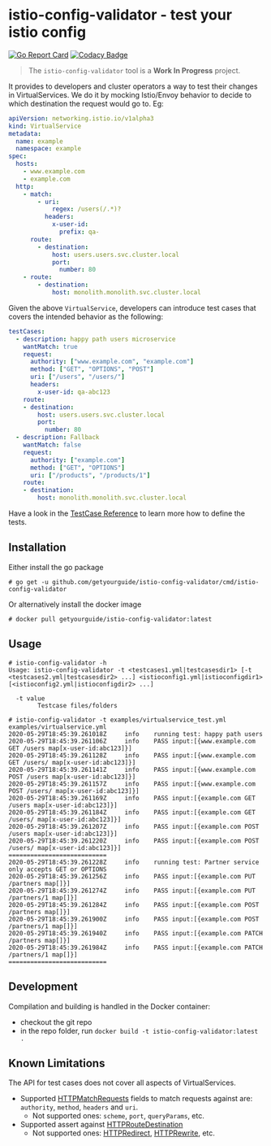 # istio-config-validator - test your istio config
[![Go Report Card](https://goreportcard.com/badge/github.com/getyourguide.com/istio-config-validator)](https://goreportcard.com/report/github.com/getyourguide.com/istio-config-validator)
[![Codacy Badge](https://app.codacy.com/project/badge/Grade/6bee3a704e8648949523cdcfcefacc1f)](https://www.codacy.com?utm_source=github.com&amp;utm_medium=referral&amp;utm_content=getyourguide/istio-config-validator&amp;utm_campaign=Badge_Grade)

> The `istio-config-validator` tool is a **Work In Progress** project. 

It provides to developers and cluster operators a way to test their changes in VirtualServices. We do it by mocking Istio/Envoy behavior to decide to which destination the request would go to. Eg:

```yaml
apiVersion: networking.istio.io/v1alpha3
kind: VirtualService
metadata:
  name: example
  namespace: example
spec:
  hosts:
    - www.example.com
    - example.com
  http:
    - match:
        - uri:
            regex: /users(/.*)?
          headers:
            x-user-id:
              prefix: qa-
      route:
        - destination:
            host: users.users.svc.cluster.local
            port:
              number: 80
    - route:
        - destination:
            host: monolith.monolith.svc.cluster.local
```

Given the above `VirtualService`, developers can introduce test cases that covers the intended behavior as the following:

```yaml
testCases:
  - description: happy path users microservice
    wantMatch: true
    request:
      authority: ["www.example.com", "example.com"]
      method: ["GET", "OPTIONS", "POST"]
      uri: ["/users", "/users/"]
      headers:
        x-user-id: qa-abc123
    route:
    - destination:
        host: users.users.svc.cluster.local
        port:
          number: 80
  - description: Fallback
    wantMatch: false
    request:
      authority: ["example.com"]
      method: ["GET", "OPTIONS"]
      uri: ["/products", "/products/1"]
    route:
    - destination:
        host: monolith.monolith.svc.cluster.local
```

Have a look in the [TestCase Reference](docs/test-cases.md) to learn more how to define the tests.

## Installation
Either install the go package
```
# go get -u github.com/getyourguide/istio-config-validator/cmd/istio-config-validator
```
Or alternatively install the docker image
```
# docker pull getyourguide/istio-config-validator:latest
```

## Usage

```
# istio-config-validator -h
Usage: istio-config-validator -t <testcases1.yml|testcasesdir1> [-t <testcases2.yml|testcasesdir2> ...] <istioconfig1.yml|istioconfigdir1> [<istioconfig2.yml|istioconfigdir2> ...]

  -t value
        Testcase files/folders
```

```
# istio-config-validator -t examples/virtualservice_test.yml examples/virtualservice.yml
2020-05-29T18:45:39.261018Z     info    running test: happy path users
2020-05-29T18:45:39.261106Z     info    PASS input:[{www.example.com GET /users map[x-user-id:abc123]}]
2020-05-29T18:45:39.261128Z     info    PASS input:[{www.example.com GET /users/ map[x-user-id:abc123]}]
2020-05-29T18:45:39.261141Z     info    PASS input:[{www.example.com POST /users map[x-user-id:abc123]}]
2020-05-29T18:45:39.261157Z     info    PASS input:[{www.example.com POST /users/ map[x-user-id:abc123]}]
2020-05-29T18:45:39.261169Z     info    PASS input:[{example.com GET /users map[x-user-id:abc123]}]
2020-05-29T18:45:39.261184Z     info    PASS input:[{example.com GET /users/ map[x-user-id:abc123]}]
2020-05-29T18:45:39.261207Z     info    PASS input:[{example.com POST /users map[x-user-id:abc123]}]
2020-05-29T18:45:39.261220Z     info    PASS input:[{example.com POST /users/ map[x-user-id:abc123]}]
===========================
2020-05-29T18:45:39.261228Z     info    running test: Partner service only accepts GET or OPTIONS
2020-05-29T18:45:39.261256Z     info    PASS input:[{example.com PUT /partners map[]}]
2020-05-29T18:45:39.261274Z     info    PASS input:[{example.com PUT /partners/1 map[]}]
2020-05-29T18:45:39.261284Z     info    PASS input:[{example.com POST /partners map[]}]
2020-05-29T18:45:39.261900Z     info    PASS input:[{example.com POST /partners/1 map[]}]
2020-05-29T18:45:39.261940Z     info    PASS input:[{example.com PATCH /partners map[]}]
2020-05-29T18:45:39.261984Z     info    PASS input:[{example.com PATCH /partners/1 map[]}]
===========================
```

## Development

Compilation and building is handled in the Docker container:
-   checkout the git repo
-   in the repo folder, run `docker build -t istio-config-validator:latest .`


## Known Limitations

The API for test cases does not cover all aspects of VirtualServices.

* Supported [HTTPMatchRequests](https://istio.io/docs/reference/config/networking/virtual-service/#HTTPMatchRequest) fields to match requests against are: `authority`, `method`, `headers` and `uri`.
  * Not supported ones: `scheme`, `port`, `queryParams`, etc. 
* Supported assert against [HTTPRouteDestination](https://istio.io/docs/reference/config/networking/virtual-service/#HTTPRouteDestination)
  * Not supported ones: [HTTPRedirect](https://istio.io/docs/reference/config/networking/virtual-service/#HTTPRedirect), [HTTPRewrite](https://istio.io/docs/reference/config/networking/virtual-service/#HTTPRewrite), etc.
